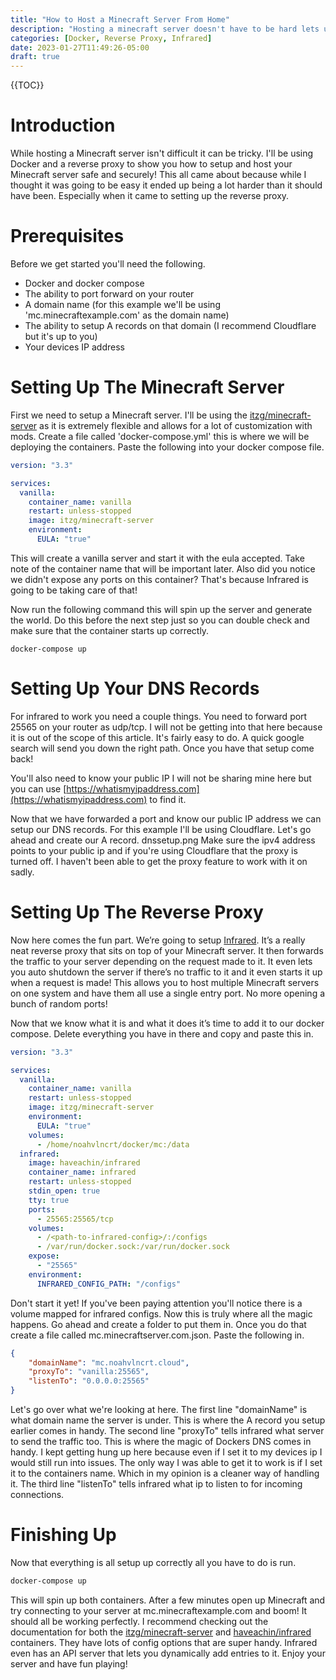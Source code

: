 ```yaml
---
title: "How to Host a Minecraft Server From Home"
description: "Hosting a minecraft server doesn't have to be hard lets use docker and infrared to get it all setup"
categories: [Docker, Reverse Proxy, Infrared]
date: 2023-01-27T11:49:26-05:00
draft: true
---
```


{{TOC}}

# Introduction
While hosting a Minecraft server isn't difficult it can be tricky. I'll be using Docker and a reverse proxy to show you how to setup and host your Minecraft server safe and securely! This all came about because while I thought it was going to be easy it ended up being a lot harder than it should have been. Especially when it came to setting up the reverse proxy.

# Prerequisites
Before we get started you'll need the following.
- Docker and docker compose
- The ability to port forward on your router
- A domain name (for this example we'll be using 'mc.minecraftexample.com' as the domain name)
- The ability to setup A records on that domain (I recommend Cloudflare but it's up to you)
- Your devices IP address

# Setting Up The Minecraft Server
First we need to setup a Minecraft server. I'll be using the [itzg/minecraft-server](https://github.com/itzg/docker-minecraft-server) as it is extremely flexible and allows for a lot of customization with mods. Create a file called 'docker-compose.yml' this is where we will be deploying the containers. Paste the following into your docker compose file.

```yml
version: "3.3"

services:
  vanilla:
    container_name: vanilla
    restart: unless-stopped
    image: itzg/minecraft-server
    environment:
      EULA: "true"
```
This will create a vanilla server and start it with the eula accepted. Take note of the container name that will be important later. Also did you notice we didn't expose any ports on this container? That's because Infrared is going to be taking care of that!

Now run the following command this will spin up the server and generate the world. Do this before the next step just so you can double check and make sure that the container starts up correctly.

```
docker-compose up
```

# Setting Up Your DNS Records
For infrared to work you need a couple things. You need to forward port 25565 on your router as udp/tcp. I will not be getting into that here because it is out of the scope of this article. It's fairly easy to do. A quick google search will send you down the right path. Once you have that setup come back!

You'll also need to know your public IP I will not be sharing mine here but you can use [https://whatismyipaddress.com](https://whatismyipaddress.com) to find it.

Now that we have forwarded a port and know our public IP address we can setup our DNS records. For this example I'll be using Cloudflare. Let's go ahead and create our A record.
dnssetup.png
Make sure the ipv4 address points to your public ip and if you're using Cloudflare that the proxy is turned off. I haven't been able to get the proxy feature to work with it on sadly.

# Setting Up The Reverse Proxy
Now here comes the fun part. We’re going to setup [Infrared](https://github.com/haveachin/infrared). It’s a really neat reverse proxy that sits on top of your Minecraft server. It then forwards the traffic to your server depending on the request made to it. It even lets you auto shutdown the server if there’s no traffic to it and it even starts it up when a request is made! This allows you to host multiple Minecraft servers on one system and have them all use a single entry port. No more opening a bunch of random ports!

Now that we know what it is and what it does it’s time to add it to our docker compose. Delete everything you have in there and copy and paste this in.

```yaml
version: "3.3"

services:
  vanilla:
    container_name: vanilla
    restart: unless-stopped
    image: itzg/minecraft-server
    environment:
      EULA: "true"
    volumes:
      - /home/noahvlncrt/docker/mc:/data
  infrared:
    image: haveachin/infrared
    container_name: infrared
    restart: unless-stopped
    stdin_open: true
    tty: true
    ports:
      - 25565:25565/tcp
    volumes:
      - /<path-to-infrared-config>/:/configs
      - /var/run/docker.sock:/var/run/docker.sock
    expose:
      - "25565"
    environment:
      INFRARED_CONFIG_PATH: "/configs"
```

Don't start it yet! If you've been paying attention you'll notice there is a volume mapped for infrared configs. Now this is truly where all the magic happens. Go ahead and create a folder to put them in. Once you do that create a file called mc.minecraftserver.com.json. Paste the following in.

```json
{
    "domainName": "mc.noahvlncrt.cloud",
    "proxyTo": "vanilla:25565",
    "listenTo": "0.0.0.0:25565"
}
```

Let's go over what we're looking at here. The first line "domainName" is what domain name the server is under. This is where the A record you setup earlier comes in handy. The second line "proxyTo" tells infrared what server to send the traffic too. This is where the magic of Dockers DNS comes in handy. I kept getting hung up here because even if I set it to my devices ip I would still run into issues. The only way I was able to get it to work is if I set it to the containers name. Which in my opinion is a cleaner way of handling it. The third line "listenTo" tells infrared what ip to listen to for incoming connections.

# Finishing Up
Now that everything is all setup up correctly all you have to do is run.

```sh
docker-compose up
```

This will spin up both containers. After a few minutes open up Minecraft and try connecting to your server at mc.minecraftexample.com and boom! It should all be working perfectly. I recommend checking out the documentation for both the [itzg/minecraft-server](https://github.com/itzg/docker-minecraft-server) and [haveachin/infrared](https://github.com/haveachin/infrared) containers. They have lots of config options that are super handy. Infrared even has an API server that lets you dynamically add entries to it. Enjoy your server and have fun playing!